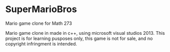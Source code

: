 SuperMarioBros
==============

Mario game clone for Math 273

Mario game clone in made in c++, using microsoft visual studios 2013. This project is for learning pusposes only,
this game is not for sale, and no copyright infringment is intended.
